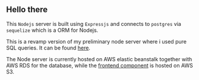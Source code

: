 
## Hello there

This `Nodejs` server is built using `Expressjs` and connects to `postgres` via `sequelize` which is a ORM for Nodejs.

This is a revamp version of my preliminary node server where i used pure SQL queries. It can be found [here](https://github.com/hermanwongkm/PreFrontalCortex).

The Node server is currently hosted on AWS elastic beanstalk together with AWS RDS for the database, while the [frontend component](https://github.com/hermanwongkm/OccipitalLobe) is hosted on AWS S3.
